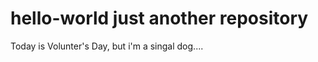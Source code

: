 hello-world
just another repository
===========================
Today is Volunter's Day, but i'm a singal dog....
